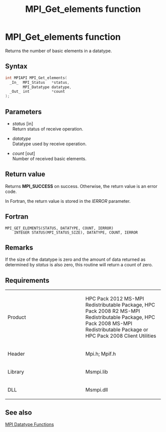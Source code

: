 ﻿---
title: MPI_Get_elements function
TOCTitle: MPI_Get_elements function
ms:assetid: e9d2d957-a9ea-4efe-ac2a-b69844ee6712
ms:mtpsurl: https://msdn.microsoft.com/en-us/library/Dn473381(v=VS.85)
ms:contentKeyID: 59360917
ms.date: 03/28/2018
mtps_version: v=VS.85
f1_keywords:
- MPI_GET_ELEMENTS
- mpif/MPI_Get_elements
- mpi/MPI_GET_ELEMENTS
dev_langs:
- C++
- C
---

# MPI\_Get\_elements function

Returns the number of basic elements in a datatype.

## Syntax

``` c++
int MPIAPI MPI_Get_elements(
  _In_  MPI_Status   *status,
        MPI_Datatype datatype,
  _Out_ int          *count
);
```

## Parameters

  - *status* \[in\]  
    Return status of receive operation.

  - *datatype*  
    Datatype used by receive operation.

  - *count* \[out\]  
    Number of received basic elements.

## Return value

Returns **MPI\_SUCCESS** on success. Otherwise, the return value is an error code.

In Fortran, the return value is stored in the *IERROR* parameter.

## Fortran

    MPI_GET_ELEMENTS(STATUS, DATATYPE, COUNT, IERROR)
        INTEGER STATUS(MPI_STATUS_SIZE), DATATYPE, COUNT, IERROR

## Remarks

If the size of the datatype is zero and the amount of data returned as determined by *status* is also zero, this routine will return a count of zero.

## Requirements

<table>
<colgroup>
<col style="width: 50%" />
<col style="width: 50%" />
</colgroup>
<tbody>
<tr class="odd">
<td><p>Product</p></td>
<td><p>HPC Pack 2012 MS-MPI Redistributable Package, HPC Pack 2008 R2 MS-MPI Redistributable Package, HPC Pack 2008 MS-MPI Redistributable Package or HPC Pack 2008 Client Utilities</p></td>
</tr>
<tr class="even">
<td><p>Header</p></td>
<td>Mpi.h;
Mpif.h</td>
</tr>
<tr class="odd">
<td><p>Library</p></td>
<td>Msmpi.lib</td>
</tr>
<tr class="even">
<td><p>DLL</p></td>
<td>Msmpi.dll</td>
</tr>
</tbody>
</table>


## See also

[MPI Datatype Functions](mpi-datatype-functions.md)

